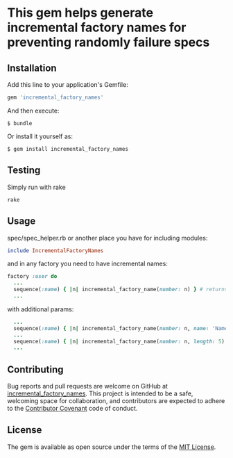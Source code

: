 # This gem helps generate incremental factory names for preventing randomly failure specs

## Installation

Add this line to your application's Gemfile:

```ruby
gem 'incremental_factory_names'
```

And then execute:

    $ bundle

Or install it yourself as:

    $ gem install incremental_factory_names

## Testing

Simply run with rake

```
rake
```

## Usage

spec/spec_helper.rb or another place you have for including modules:

```ruby
include IncrementalFactoryNames
```

and in any factory you need to have incremental names: 
```ruby
factory :user do
  ...	
  sequence(:name) { |n| incremental_factory_name(number: n) } # returns 'User 001', 'User 002', etc
  ...
```

with additional params:
```ruby
  ...
  sequence(:name) { |n| incremental_factory_name(number: n, name: 'Name') } # returns 'Name 001', 'Name 002', etc
  ...
  sequence(:name) { |n| incremental_factory_name(number: n, length: 5) } # returns 'User 00001', 'User 00002', etc
  ...
```

## Contributing

Bug reports and pull requests are welcome on GitHub at [incremental_factory_names](https://github.com/Snick555/incremental_factory_names). This project is intended to be a safe, welcoming space for collaboration, and contributors are expected to adhere to the [Contributor Covenant](http://contributor-covenant.org) code of conduct.

## License

The gem is available as open source under the terms of the [MIT License](https://opensource.org/licenses/MIT).
